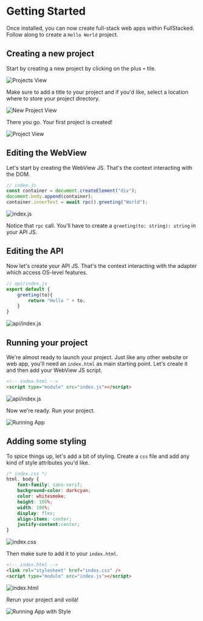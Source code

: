 # Getting Started

Once installed, you can now create full-stack web apps within FullStacked.
Follow along to create a `Hello World` project.

## Creating a new project

Start by creating a new project by clicking on the plus `+` tile.

![Projects View](images/hello-world/projects-view.png)

Make sure to add a title to your project and if you'd like, select a location where to store your project directory.

![New Project View](images/hello-world/new-project-view.png)

There you go. Your first project is created!

![Project View](images/hello-world/project-view.png)

## Editing the WebView

Let's start by creating the WebView JS. That's the context interacting with the DOM.

```js
// index.js
const container = document.createElement("div");
document.body.append(container);
container.innerText = await rpc().greeting("World");
```

![index.js](images/hello-world/webview-js.png)

Notice that `rpc` call. You'll have to create a `greeting(to: string): string` in your API JS.

## Editing the API

Now let's create your API JS. That's the context interacting with the adapter which access OS-level features.

```js
// api/index.js
export default {
    greeting(to){
        return "Hello " + to;
    }
}
```

![api/index.js](images/hello-world/api-js.png)

## Running your project

We're almost ready to launch your project. 
Just like any other website or web app, you'll need an `index.html` as main starting point.
Let's create it and then add your WebView JS script.

```html
<!-- index.html -->
<script type="module" src="index.js"></script>
```

![api/index.js](images/hello-world/index-html.png)

Now we're ready. Run your project.

![Running App](images/hello-world/running-app.png)

## Adding some styling

To spice things up, let's add a bit of styling.
Create a `css` file and add any kind of style attributes you'd like.

```css
/* index.css */
html, body {
    font-family: sans-serif;
    background-color: darkcyan;
    color: whitesmoke;
    height: 100%;
    width: 100%;
    display: flex;
    align-items: center;
    justify-content:center;
}
```

![index.css](images/hello-world/index-css.png)

Then make sure to add it to your `index.html`.

```html
<!-- index.html -->
<link rel="stylesheet" href="index.css" />
<script type="module" src="index.js"></script>
```

![index.html](images/hello-world/index-html-with-css.png)

Rerun your project and voilà!

![Running App with Style](images/hello-world/running-app-with-css.png)
